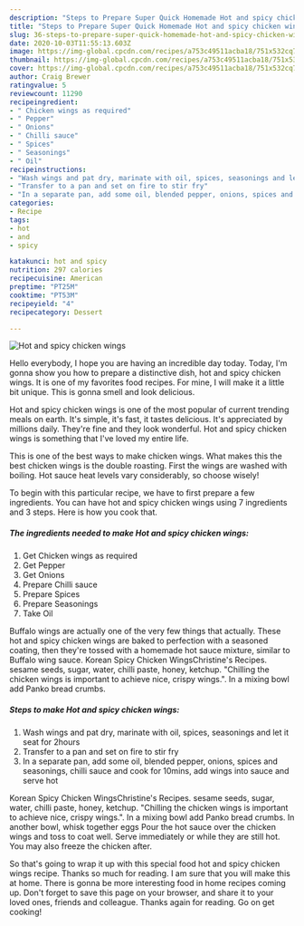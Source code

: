 ```yaml
---
description: "Steps to Prepare Super Quick Homemade Hot and spicy chicken wings"
title: "Steps to Prepare Super Quick Homemade Hot and spicy chicken wings"
slug: 36-steps-to-prepare-super-quick-homemade-hot-and-spicy-chicken-wings
date: 2020-10-03T11:55:13.603Z
image: https://img-global.cpcdn.com/recipes/a753c49511acba18/751x532cq70/hot-and-spicy-chicken-wings-recipe-main-photo.jpg
thumbnail: https://img-global.cpcdn.com/recipes/a753c49511acba18/751x532cq70/hot-and-spicy-chicken-wings-recipe-main-photo.jpg
cover: https://img-global.cpcdn.com/recipes/a753c49511acba18/751x532cq70/hot-and-spicy-chicken-wings-recipe-main-photo.jpg
author: Craig Brewer
ratingvalue: 5
reviewcount: 11290
recipeingredient:
- " Chicken wings as required"
- " Pepper"
- " Onions"
- " Chilli sauce"
- " Spices"
- " Seasonings"
- " Oil"
recipeinstructions:
- "Wash wings and pat dry, marinate with oil, spices, seasonings and let it seat for 2hours"
- "Transfer to a pan and set on fire to stir fry"
- "In a separate pan, add some oil, blended pepper, onions, spices and seasonings, chilli sauce and cook for 10mins, add wings into sauce and serve hot"
categories:
- Recipe
tags:
- hot
- and
- spicy

katakunci: hot and spicy 
nutrition: 297 calories
recipecuisine: American
preptime: "PT25M"
cooktime: "PT53M"
recipeyield: "4"
recipecategory: Dessert

---
```



![Hot and spicy chicken wings](https://img-global.cpcdn.com/recipes/a753c49511acba18/751x532cq70/hot-and-spicy-chicken-wings-recipe-main-photo.jpg)

Hello everybody, I hope you are having an incredible day today. Today, I'm gonna show you how to prepare a distinctive dish, hot and spicy chicken wings. It is one of my favorites food recipes. For mine, I will make it a little bit unique. This is gonna smell and look delicious.

Hot and spicy chicken wings is one of the most popular of current trending meals on earth. It's simple, it's fast, it tastes delicious. It's appreciated by millions daily. They're fine and they look wonderful. Hot and spicy chicken wings is something that I've loved my entire life.

This is one of the best ways to make chicken wings. What makes this the best chicken wings is the double roasting. First the wings are washed with boiling. Hot sauce heat levels vary considerably, so choose wisely!


To begin with this particular recipe, we have to first prepare a few ingredients. You can have hot and spicy chicken wings using 7 ingredients and 3 steps. Here is how you cook that.

<!--inarticleads1-->

##### The ingredients needed to make Hot and spicy chicken wings:

1. Get  Chicken wings as required
1. Get  Pepper
1. Get  Onions
1. Prepare  Chilli sauce
1. Prepare  Spices
1. Prepare  Seasonings
1. Take  Oil


Buffalo wings are actually one of the very few things that actually. These hot and spicy chicken wings are baked to perfection with a seasoned coating, then they&#39;re tossed with a homemade hot sauce mixture, similar to Buffalo wing sauce. Korean Spicy Chicken WingsChristine&#39;s Recipes. sesame seeds, sugar, water, chilli paste, honey, ketchup. &#34;Chilling the chicken wings is important to achieve nice, crispy wings.&#34;. In a mixing bowl add Panko bread crumbs. 

<!--inarticleads2-->

##### Steps to make Hot and spicy chicken wings:

1. Wash wings and pat dry, marinate with oil, spices, seasonings and let it seat for 2hours
1. Transfer to a pan and set on fire to stir fry
1. In a separate pan, add some oil, blended pepper, onions, spices and seasonings, chilli sauce and cook for 10mins, add wings into sauce and serve hot


Korean Spicy Chicken WingsChristine&#39;s Recipes. sesame seeds, sugar, water, chilli paste, honey, ketchup. &#34;Chilling the chicken wings is important to achieve nice, crispy wings.&#34;. In a mixing bowl add Panko bread crumbs. In another bowl, whisk together eggs Pour the hot sauce over the chicken wings and toss to coat well. Serve immediately or while they are still hot. You may also freeze the chicken after. 

So that's going to wrap it up with this special food hot and spicy chicken wings recipe. Thanks so much for reading. I am sure that you will make this at home. There is gonna be more interesting food in home recipes coming up. Don't forget to save this page on your browser, and share it to your loved ones, friends and colleague. Thanks again for reading. Go on get cooking!
